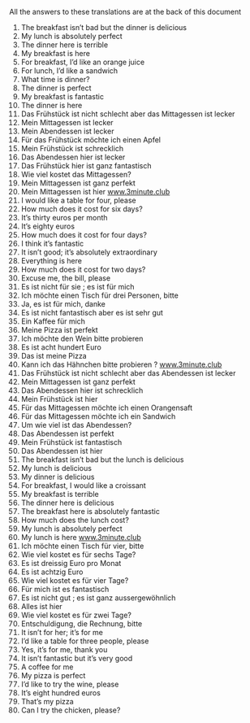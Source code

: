 All the answers to these translations are at the back of this document
1. The breakfast isn’t bad but the dinner is delicious
2. My lunch is absolutely perfect
3. The dinner here is terrible
4. My breakfast is here
5. For breakfast, I’d like an orange juice
6. For lunch, I’d like a sandwich
7. What time is dinner?
8. The dinner is perfect
9. My breakfast is fantastic
10. The dinner is here
1. Das Frühstück ist nicht schlecht aber das Mittagessen ist lecker
2. Mein Mittagessen ist lecker
3. Mein Abendessen ist lecker
4. Für das Frühstück möchte ich einen Apfel
5. Mein Frühstück ist schrecklich
6. Das Abendessen hier ist lecker
7. Das Frühstück hier ist ganz fantastisch
8. Wie viel kostet das Mittagessen?
9. Mein Mittagessen ist ganz perfekt
10. Mein Mittagessen ist hier
www.3minute.club
1. I would like a table for four, please
2. How much does it cost for six days?
3. It’s thirty euros per month
4. It’s eighty euros
5. How much does it cost for four days?
6. I think it’s fantastic
7. It isn’t good; it’s absolutely extraordinary
8. Everything is here
9. How much does it cost for two days?
10. Excuse me, the bill, please
1. Es ist nicht für sie ; es ist für mich
2. Ich möchte einen Tisch für drei Personen, bitte
3. Ja, es ist für mich, danke
4. Es ist nicht fantastisch aber es ist sehr gut
5. Ein Kaffee für mich
6. Meine Pizza ist perfekt
7. Ich möchte den Wein bitte probieren
8. Es ist acht hundert Euro
9. Das ist meine Pizza
10. Kann ich das Hähnchen bitte probieren ?
www.3minute.club
1. Das Frühstück ist nicht schlecht aber das Abendessen ist lecker
2. Mein Mittagessen ist ganz perfekt
3. Das Abendessen hier ist schrecklich
4. Mein Frühstück ist hier
5. Für das Mittagessen möchte ich einen Orangensaft
6. Für das Mittagessen möchte ich ein Sandwich
7. Um wie viel ist das Abendessen?
8. Das Abendessen ist perfekt
9. Mein Frühstück ist fantastisch
10. Das Abendessen ist hier
1. The breakfast isn’t bad but the lunch is delicious
2. My lunch is delicious
3. My dinner is delicious
4. For breakfast, I would like a croissant
5. My breakfast is terrible
6. The dinner here is delicious
7. The breakfast here is absolutely fantastic
8. How much does the lunch cost?
9. My lunch is absolutely perfect
10. My lunch is here
www.3minute.club
1. Ich möchte einen Tisch für vier, bitte
2. Wie viel kostet es für sechs Tage?
3. Es ist dreissig Euro pro Monat
4. Es ist achtzig Euro
5. Wie viel kostet es für vier Tage?
6. Für mich ist es fantastisch
7. Es ist nicht gut ; es ist ganz aussergewöhnlich
8. Alles ist hier
9. Wie viel kostet es für zwei Tage?
10. Entschuldigung, die Rechnung, bitte
1. It isn’t for her; it’s for me
2. I’d like a table for three people, please
3. Yes, it’s for me, thank you
4. It isn’t fantastic but it’s very good
5. A coffee for me
6. My pizza is perfect
7. I’d like to try the wine, please
8. It’s eight hundred euros
9. That’s my pizza
10. Can I try the chicken, please?
